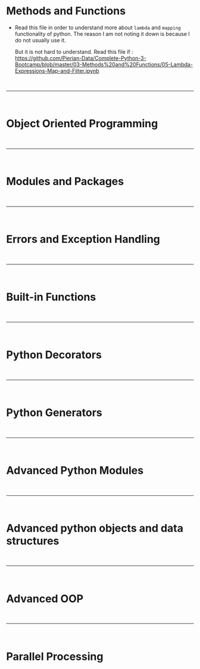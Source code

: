 # Methods and Functions

- Read this file in order to understand more about `lambda` and `mapping` functionality of python. The reason I am not noting it down is because I do not usually use it. 

  But it is not hard to understand. Read this file if : https://github.com/Pierian-Data/Complete-Python-3-Bootcamp/blob/master/03-Methods%20and%20Functions/05-Lambda-Expressions-Map-and-Filter.ipynb

<br>

---

<bR>

# Object Oriented Programming

<br>

---

<br>

# Modules and Packages

<Br>

---

<br>

# Errors and Exception Handling

<br>

---

<br>

# Built-in Functions

<br>

---

<br>

# Python Decorators

<Br>

---

<br>

# Python Generators

<br>

---

<br>

# Advanced Python Modules

<br>

---

<br>

# Advanced python objects and data structures

<br>

---

<br>

# Advanced OOP

<br>

---

<bR>

# Parallel Processing



